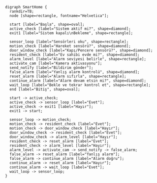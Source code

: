     digraph SmartHome {
      rankdir=TB;
      node [shape=rectangle, fontname="Helvetica"];
    
      start [label="Başla", shape=oval];
      active_check [label="Sistem aktif mi?", shape=diamond];
      exit1 [label="Sistem kapalı\nBekleme", shape=rectangle];
    
      sensor_loop [label="Sensörleri oku", shape=rectangle];
      motion_check [label="Hareket sensörü?", shape=diamond];
      door_window_check [label="Kapı/Pencere sensörü?", shape=diamond];
      resident_check [label="Ev sahibi evde mi?", shape=diamond];
      alarm_level [label="Alarm seviyesi belirle", shape=rectangle];
      activate_cam [label="Kamera aktivasyonu"];
      send_notify [label="Bildirim gönder"];
      false_alarm [label="Yanlış alarm kontrolü", shape=diamond];
      reset_alarm [label="Alarm sıfırla", shape=rectangle];
      continue_alarm [label="Alarm devam etsin mi?", shape=diamond];
      wait_loop [label="Bekle ve tekrar kontrol et", shape=rectangle];
      end [label="Bitiş", shape=oval];
    
      start -> active_check;
      active_check -> sensor_loop [label="Evet"];
      active_check -> exit1 [label="Hayır"];
      exit1 -> start;
    
      sensor_loop -> motion_check;
      motion_check -> resident_check [label="Evet"];
      motion_check -> door_window_check [label="Hayır"];
      door_window_check -> resident_check [label="Evet"];
      door_window_check -> alarm_level [label="Hayır"];
      resident_check -> reset_alarm [label="Evet"];
      resident_check -> alarm_level [label="Hayır"];
      alarm_level -> activate_cam -> send_notify -> false_alarm;
      false_alarm -> reset_alarm [label="Yanlış alarm"];
      false_alarm -> continue_alarm [label="Alarm doğru"];
      continue_alarm -> reset_alarm [label="Hayır"];
      continue_alarm -> wait_loop [label="Evet"];
      wait_loop -> sensor_loop;
    }
